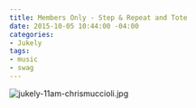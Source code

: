 ```yaml
---
title: Members Only - Step & Repeat and Tote
date: 2015-10-05 10:44:00 -04:00
categories:
- Jukely
tags:
- music
- swag
---
```


![jukely-11am-chrismuccioli.jpg](/uploads/jukely-11am-chrismuccioli.jpg)